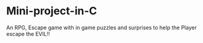 # Mini-project-in-C
An RPG, Escape game with in game puzzles and surprises to help the Player escape the EVIL!!
